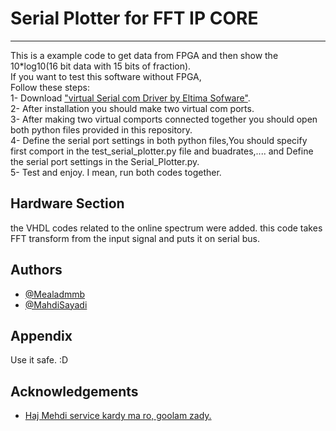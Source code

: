 
# Serial Plotter for FFT IP CORE
------------------------------------------------------
This is a example code to get data from FPGA and then show the
10*log10(16 bit data with 15 bits of fraction).  
If you want to test this software without FPGA,    
Follow these steps:    
1- Download ["virtual Serial com Driver by Eltima Sofware"](https://github.com/mealadmmb).  
2- After installation you should make two virtual com ports.  
3- After making two virtual comports connected together you should open both python files provided in this repository.  
4- Define the serial port settings in both python files,You should specify first comport in the test_serial_plotter.py file and buadrates,.... and Define the serial port settings in the Serial_Plotter.py.    
5- Test and enjoy. I mean, run both codes together.  


## Hardware Section 
the VHDL codes related to the online spectrum were added. this code takes FFT transform from the input signal and puts it on serial bus.




## Authors

- [@Mealadmmb](https://github.com/mealadmmb)
- [@MahdiSayadi](https://github.com/MMahdiSayadi)


## Appendix

Use it safe. :D


## Acknowledgements

 - [Haj Mehdi service kardy ma ro, goolam zady.](https://github.com/MMahdiSayadi)


